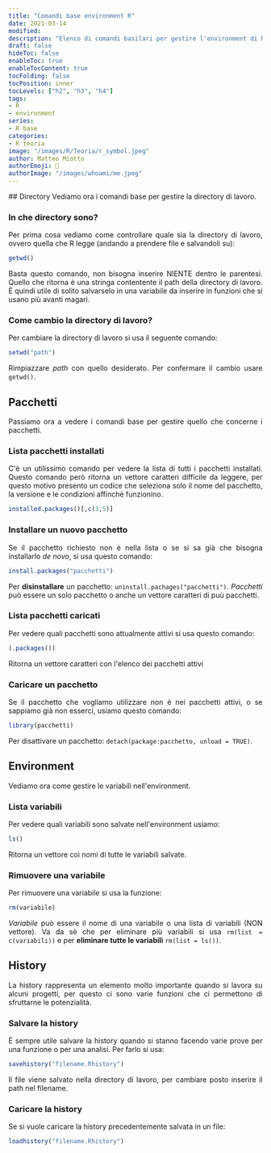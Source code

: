 ```yaml
---
title: "Comandi base environment R"
date: 2021-03-14
modified: 
description: "Elenco di comandi basilari per gestire l'environment di R"
draft: false
hideToc: false
enableToc: true
enableTocContent: true
tocFolding: false
tocPosition: inner
tocLevels: ["h2", "h3", "h4"]
tags:
- R
- environment
series:
- R base
categories:
- R teoria
image: "/images/R/Teoria/r_symbol.jpeg"
author: Matteo Miotto
authorEmoji: 🤖
authorImage: "/images/whoami/me.jpeg"
---
```

<div style="text-align: justify;">
## Directory
Vediamo ora i comandi base per gestire la directory di lavoro.

### In che directory sono?
Per prima cosa vediamo come controllare quale sia la directory di lavoro, ovvero quella che R legge (andando a prendere file e salvandoli su):
``` R
getwd()
```
Basta questo comando, non bisogna inserire NIENTE dentro le parentesi. 
Quello che ritorna è una stringa contentente il path della directory di lavoro. È quindi utile di solito salvarselo in una variabile da inserire in funzioni che si usano più avanti magari. 

### Come cambio la directory di lavoro?
Per cambiare la directory di lavoro si usa il seguente comando:
``` R
setwd("path")
```
Rimpiazzare *path* con quello desiderato. Per confermare il cambio usare `getwd()`.

## Pacchetti
Passiamo ora a vedere i comandi base per gestire quello che concerne i pacchetti.

### Lista pacchetti installati
C'è un utilissimo comando per vedere la lista di tutti i pacchetti installati. Questo comando però ritorna un vettore caratteri difficile da leggere, per questo motivo presento un codice che seleziona solo il nome del pacchetto, la versione e le condizioni affinchè funzionino.
``` R
installed.packages()[,c(3,5)]
```

### Installare un nuovo pacchetto
Se il pacchetto richiesto non è nella lista o se si sa già che bisogna installarlo *de novo*, si usa questo comando:
``` R
install.packages("pacchetti")
```
Per **disinstallare** un pacchetto: `uninstall.pachages("pacchetti")`.
*Pacchetti* può essere un solo pacchetto o anche un vettore caratteri di puù pacchetti.

### Lista pacchetti caricati
Per vedere quali pacchetti sono attualmente attivi si usa questo comando:
``` R
(.packages())
```
Ritorna un vettore caratteri con l'elenco dei pacchetti attivi

### Caricare un pacchetto
Se il pacchetto che vogliamo utilizzare non è nei pacchetti attivi, o se sappiamo già non esserci, usiamo questo comando:
``` R
library(pacchetti)
```
Per disattivare un pacchetto: `detach(package:pacchetto, unload = TRUE)`.

## Environment
Vediamo ora come gestire le variabili nell'environment.

### Lista variabili
Per vedere quali variabili sono salvate nell'environment usiamo:
``` R
ls()
```
Ritorna un vettore coi nomi di tutte le variabili salvate.

### Rimuovere una variabile
Per rimuovere una variabile si usa la funzione:
``` R
rm(variabile)
```
*Variabile* può essere il nome di una variabile o una lista di variabili (NON vettore). Va da sè che per eliminare più variabili si usa `rm(list = c(variabili))` e per **eliminare tutte le variabili** `rm(list = ls())`.

## History
La history rappresenta un elemento molto importante quando si lavora su alcuni progetti, per questo ci sono varie funzioni che ci permettono di sfruttarne le potenzialità.

### Salvare la history
È sempre utile salvare la history quando si stanno facendo varie prove per una funzione o per una analisi. Per farlo si usa:
``` R
savehistory("filename.Rhistory")
```
Il file viene salvato nella directory di lavoro, per cambiare posto inserire il path nel filename.

### Caricare la history
Se si vuole caricare la history precedentemente salvata in un file:
``` R
loadhistory("filename.Rhistory")
```
</div>



